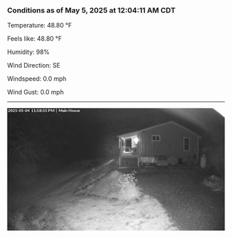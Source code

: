 ### Conditions as of May 5, 2025 at 12:04:11 AM CDT 

Temperature: 48.80 &deg;F

Feels like: 48.80 &deg;F

Humidity: 98%

Wind Direction: SE

Windspeed: 0.0 mph

Wind Gust: 0.0 mph

---

<img src="./images/latest.jpeg"/>

